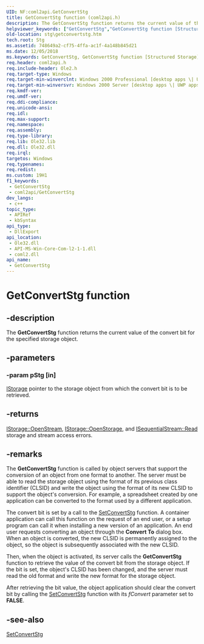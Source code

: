 ```yaml
---
UID: NF:coml2api.GetConvertStg
title: GetConvertStg function (coml2api.h)
description: The GetConvertStg function returns the current value of the convert bit for the specified storage object.
helpviewer_keywords: ["GetConvertStg","GetConvertStg function [Structured Storage]","_stg_getconvertstg","coml2api/GetConvertStg","stg.getconvertstg"]
old-location: stg\getconvertstg.htm
tech.root: Stg
ms.assetid: 748649a2-cf75-4ffa-ac1f-4a148b845d21
ms.date: 12/05/2018
ms.keywords: GetConvertStg, GetConvertStg function [Structured Storage], _stg_getconvertstg, coml2api/GetConvertStg, stg.getconvertstg
req.header: coml2api.h
req.include-header: Ole2.h
req.target-type: Windows
req.target-min-winverclnt: Windows 2000 Professional [desktop apps \| UWP apps]
req.target-min-winversvr: Windows 2000 Server [desktop apps \| UWP apps]
req.kmdf-ver: 
req.umdf-ver: 
req.ddi-compliance: 
req.unicode-ansi: 
req.idl: 
req.max-support: 
req.namespace: 
req.assembly: 
req.type-library: 
req.lib: Ole32.lib
req.dll: Ole32.dll
req.irql: 
targetos: Windows
req.typenames: 
req.redist: 
ms.custom: 19H1
f1_keywords:
 - GetConvertStg
 - coml2api/GetConvertStg
dev_langs:
 - c++
topic_type:
 - APIRef
 - kbSyntax
api_type:
 - DllExport
api_location:
 - Ole32.dll
 - API-MS-Win-Core-Com-l2-1-1.dll
 - coml2.dll
api_name:
 - GetConvertStg
---
```


# GetConvertStg function


## -description

The 
<b>GetConvertStg</b> function returns the current value of the convert bit for the specified storage object.

## -parameters

### -param pStg [in]

<a href="https://docs.microsoft.com/windows/desktop/api/objidl/nn-objidl-istorage">IStorage</a> pointer to the storage object from which the convert bit is to be retrieved.

## -returns

<a href="https://docs.microsoft.com/windows/desktop/api/objidl/nf-objidl-istorage-openstream">IStorage::OpenStream</a>, 
<a href="https://docs.microsoft.com/windows/desktop/api/objidl/nf-objidl-istorage-openstorage">IStorage::OpenStorage</a>, and 
<a href="https://docs.microsoft.com/windows/desktop/api/objidl/nf-objidl-isequentialstream-read">ISequentialStream::Read</a> storage and stream access errors.

## -remarks

The 
<b>GetConvertStg</b> function is called by object servers that support the conversion of an object from one format to another. The server must be able to read the storage object using the format of its previous class identifier (CLSID) and write the object using the format of its new CLSID to support the object's conversion. For example, a spreadsheet created by one application can be converted to the format used by a different application.

The convert bit is set by a call to the 
<a href="https://docs.microsoft.com/windows/desktop/api/ole2/nf-ole2-setconvertstg">SetConvertStg</a> function. A container application can call this function on the request of an end user, or a setup program can call it when installing a new version of an application. An end user requests converting an object through the <b>Convert To</b> dialog box. When an object is converted, the new CLSID is permanently assigned to the object, so the object is subsequently associated with the new CLSID.

Then, when the object is activated, its server calls the 
<b>GetConvertStg</b> function to retrieve the value of the convert bit from the storage object. If the bit is set, the object's CLSID has been changed, and the server must read the old format and write the new format for the storage object.

After retrieving the bit value, the object application should clear the convert bit by calling the 
<a href="https://docs.microsoft.com/windows/desktop/api/ole2/nf-ole2-setconvertstg">SetConvertStg</a> function with its <i>fConvert</i> parameter set to <b>FALSE</b>.

## -see-also

<a href="https://docs.microsoft.com/windows/desktop/api/ole2/nf-ole2-setconvertstg">SetConvertStg</a>

